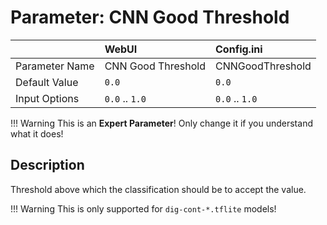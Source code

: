 # Parameter: CNN Good Threshold

|                   | WebUI               | Config.ini
|:---               |:---                 |:----
| Parameter Name    | CNN Good Threshold  | CNNGoodThreshold
| Default Value     | `0.0`               | `0.0`
| Input Options     | `0.0` .. `1.0`      | `0.0` .. `1.0`


!!! Warning
    This is an **Expert Parameter**! Only change it if you understand what it does!


## Description

Threshold above which the classification should be to accept the value.


!!! Warning
    This is only supported for `dig-cont-*.tflite` models!
